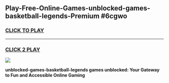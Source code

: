 
## Play-Free-Online-Games-unblocked-games-basketball-legends-Premium #6cgwo
<h3>
<a href="https://premium.freeplayer.one?title=unblocked-games-basketball-legends&ref=8M">CLICK TO PLAY</a></h3>
<hr>

<h3>
<a href="https://premium.freeplayer.one?title=unblocked-games-basketball-legends&ref=8M">CLICK 2 PLAY</a>
  
</h3>

<a href="https://premium.freeplayer.one?title=unblocked-games-basketball-legends&ref=8M"><img src="https://clearcache.store/games.png"></a>


**unblocked-games-basketball-legends games unblocked: Your Gateway to Fun and Accessible Online Gaming**
